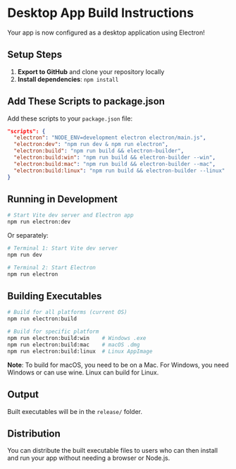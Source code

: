# Desktop App Build Instructions

Your app is now configured as a desktop application using Electron!

## Setup Steps

1. **Export to GitHub** and clone your repository locally
2. **Install dependencies**: `npm install`

## Add These Scripts to package.json

Add these scripts to your `package.json` file:

```json
"scripts": {
  "electron": "NODE_ENV=development electron electron/main.js",
  "electron:dev": "npm run dev & npm run electron",
  "electron:build": "npm run build && electron-builder",
  "electron:build:win": "npm run build && electron-builder --win",
  "electron:build:mac": "npm run build && electron-builder --mac",
  "electron:build:linux": "npm run build && electron-builder --linux"
}
```

## Running in Development

```bash
# Start Vite dev server and Electron app
npm run electron:dev
```

Or separately:
```bash
# Terminal 1: Start Vite dev server
npm run dev

# Terminal 2: Start Electron
npm run electron
```

## Building Executables

```bash
# Build for all platforms (current OS)
npm run electron:build

# Build for specific platform
npm run electron:build:win    # Windows .exe
npm run electron:build:mac    # macOS .dmg
npm run electron:build:linux  # Linux AppImage
```

**Note**: To build for macOS, you need to be on a Mac. For Windows, you need Windows or can use wine. Linux can build for Linux.

## Output

Built executables will be in the `release/` folder.

## Distribution

You can distribute the built executable files to users who can then install and run your app without needing a browser or Node.js.
